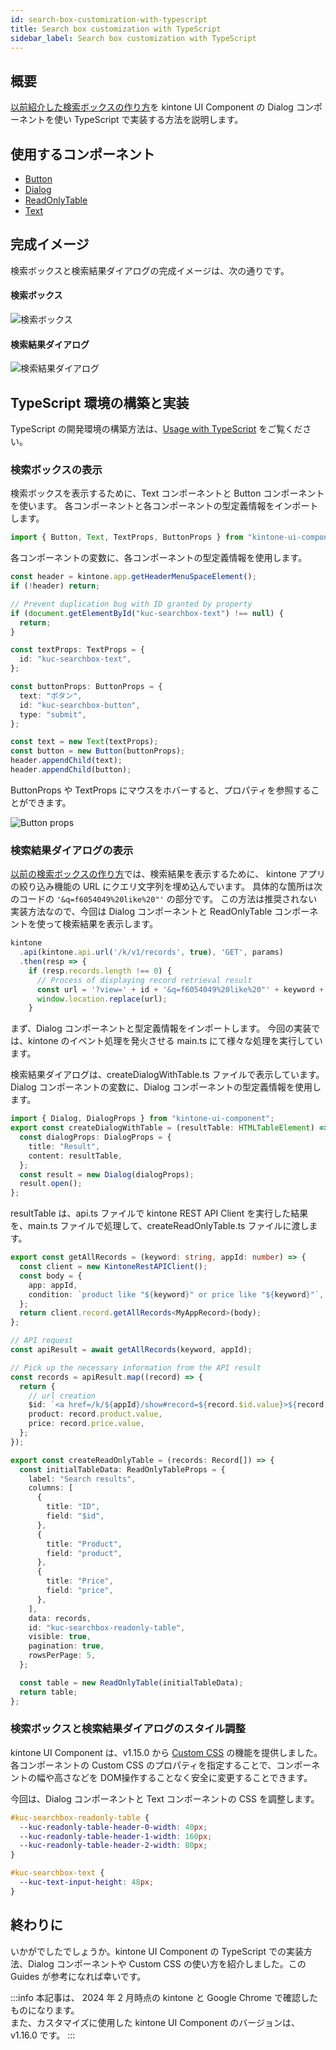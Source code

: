 ```yaml
---
id: search-box-customization-with-typescript
title: Search box customization with TypeScript
sidebar_label: Search box customization with TypeScript
---
```


## 概要

[以前紹介した検索ボックスの作り方](https://kintone-ui-component.netlify.app/ja/docs/guides/search-box-customization)を kintone UI Component の Dialog コンポーネントを使い TypeScript で実装する方法を説明します。

## 使用するコンポーネント

- [Button](../components/desktop/button.md)
- [Dialog](../components/desktop/dialog.md)
- [ReadOnlyTable](../components/desktop/readonly-table.md)
- [Text](../components/desktop/text.md)

## 完成イメージ

検索ボックスと検索結果ダイアログの完成イメージは、次の通りです。

#### 検索ボックス

![検索ボックス](/img/search_box_ts.png)

#### 検索結果ダイアログ

![検索結果ダイアログ](/img/search_result_dialog_ts.png)

## TypeScript 環境の構築と実装

TypeScript の開発環境の構築方法は、[Usage with TypeScript](../../getting-started/usage-with-typescript.md) をご覧ください。

### 検索ボックスの表示

検索ボックスを表示するために、Text コンポーネントと Button コンポーネントを使います。
各コンポーネントと各コンポーネントの型定義情報をインポートします。

```typescript title="main.ts"
import { Button, Text, TextProps, ButtonProps } from "kintone-ui-component";
```

各コンポーネントの変数に、各コンポーネントの型定義情報を使用します。

```typescript title="main.ts"
const header = kintone.app.getHeaderMenuSpaceElement();
if (!header) return;

// Prevent duplication bug with ID granted by property
if (document.getElementById("kuc-searchbox-text") !== null) {
  return;
}

const textProps: TextProps = {
  id: "kuc-searchbox-text",
};

const buttonProps: ButtonProps = {
  text: "ボタン",
  id: "kuc-searchbox-button",
  type: "submit",
};

const text = new Text(textProps);
const button = new Button(buttonProps);
header.appendChild(text);
header.appendChild(button);
```

ButtonProps や TextProps にマウスをホバーすると、プロパティを参照することができます。

![Button props](/img/button_props.png)

### 検索結果ダイアログの表示

[以前の検索ボックスの作り方](https://kintone-ui-component.netlify.app/ja/docs/guides/search-box-customization)では、検索結果を表示するために、
kintone アプリの絞り込み機能の URL にクエリ文字列を埋め込んでいます。
具体的な箇所は次のコードの `'&q=f6054049%20like%20"'` の部分です。
この方法は推奨されない実装方法なので、今回は Dialog コンポーネントと ReadOnlyTable コンポーネントを使って検索結果を表示します。

```javascript
kintone
  .api(kintone.api.url('/k/v1/records', true), 'GET', params)
  .then(resp => {
    if (resp.records.length !== 0) {
      // Process of displaying record retrieval result
      const url = '?view=' + id + '&q=f6054049%20like%20"' + keyword + '"';
      window.location.replace(url);
    }
```

まず、Dialog コンポーネントと型定義情報をインポートします。
今回の実装では、kintone のイベント処理を発火させる main.ts にて様々な処理を実行しています。

検索結果ダイアログは、createDialogWithTable.ts ファイルで表示しています。
Dialog コンポーネントの変数に、Dialog コンポーネントの型定義情報を使用します。

```typescript title="createDialogWithTable.ts"
import { Dialog, DialogProps } from "kintone-ui-component";
export const createDialogWithTable = (resultTable: HTMLTableElement) => {
  const dialogProps: DialogProps = {
    title: "Result",
    content: resultTable,
  };
  const result = new Dialog(dialogProps);
  result.open();
};
```

resultTable は、api.ts ファイルで kintone REST API Client を実行した結果を、main.ts ファイルで処理して、createReadOnlyTable.ts ファイルに渡します。

```typescript title="api.ts"
export const getAllRecords = (keyword: string, appId: number) => {
  const client = new KintoneRestAPIClient();
  const body = {
    app: appId,
    condition: `product like "${keyword}" or price like "${keyword}"`,
  };
  return client.record.getAllRecords<MyAppRecord>(body);
};
```

```typescript title="main.ts"
// API request
const apiResult = await getAllRecords(keyword, appId);

// Pick up the necessary information from the API result
const records = apiResult.map((record) => {
  return {
    // url creation
    $id: `<a href=/k/${appId}/show#record=${record.$id.value}>${record.$id.value}</a>`,
    product: record.product.value,
    price: record.price.value,
  };
});
```

```typescript title="createReadOnlyTable.ts"
export const createReadOnlyTable = (records: Record[]) => {
  const initialTableData: ReadOnlyTableProps = {
    label: "Search results",
    columns: [
      {
        title: "ID",
        field: "$id",
      },
      {
        title: "Product",
        field: "product",
      },
      {
        title: "Price",
        field: "price",
      },
    ],
    data: records,
    id: "kuc-searchbox-readonly-table",
    visible: true,
    pagination: true,
    rowsPerPage: 5,
  };

  const table = new ReadOnlyTable(initialTableData);
  return table;
};
```

### 検索ボックスと検索結果ダイアログのスタイル調整

kintone UI Component は、v1.15.0 から [Custom CSS](../getting-started/custom-css.md) の機能を提供しました。各コンポーネントの Custom CSS のプロパティを指定することで、コンポーネントの幅や高さなどを DOM操作することなく安全に変更することできます。

今回は、Dialog コンポーネントと Text コンポーネントの CSS を調整します。

```css
#kuc-searchbox-readonly-table {
  --kuc-readonly-table-header-0-width: 40px;
  --kuc-readonly-table-header-1-width: 160px;
  --kuc-readonly-table-header-2-width: 80px;
}

#kuc-searchbox-text {
  --kuc-text-input-height: 48px;
}
```

## 終わりに

いかがでしたでしょうか。kintone UI Component の TypeScript での実装方法、Dialog コンポーネントや Custom CSS の使い方を紹介しました。この Guides が参考になれば幸いです。

:::info
本記事は、 2024 年 2 月時点の kintone と Google Chrome で確認したものになります。<br/>
また、カスタマイズに使用した kintone UI Component のバージョンは、v1.16.0 です。
:::

